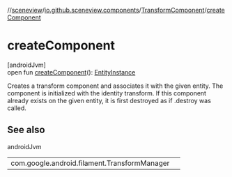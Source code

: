 //[sceneview](../../../index.md)/[io.github.sceneview.components](../index.md)/[TransformComponent](index.md)/[createComponent](create-component.md)

# createComponent

[androidJvm]\
open fun [createComponent](create-component.md)(): [EntityInstance](../index.md#-275222848%2FClasslikes%2F-1571379623)

Creates a transform component and associates it with the given entity. The component is initialized with the identity transform. If this component already exists on the given entity, it is first destroyed as if .destroy was called.

## See also

androidJvm

| | |
|---|---|
| com.google.android.filament.TransformManager |  |
